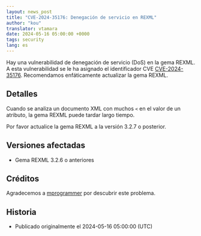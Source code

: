 ```yaml
---
layout: news_post
title: "CVE-2024-35176: Denegación de servicio en REXML"
author: "kou"
translator: vtamara
date: 2024-05-16 05:00:00 +0000
tags: security
lang: es
---
```


Hay una vulnerabilidad de denegación de servicio (DoS) en la gema REXML.
A esta vulnerabilidad se le ha asignado el identificador CVE
[CVE-2024-35176](https://www.cve.org/CVERecord?id=CVE-2024-35176).
Recomendamos enfáticamente actualizar la gema REXML.

## Detalles

Cuando se analiza un documento XML con muchos `<` en el valor
de un atributo, la gema REXML puede tardar largo tiempo.

Por favor actualice la gema REXML a la versión 3.2.7 o posterior.

## Versiones afectadas

* Gema REXML 3.2.6 o anteriores

## Créditos

Agradecemos a [mprogrammer](https://hackerone.com/mprogrammer)
por descubrir este problema.

## Historia

* Publicado originalmente el 2024-05-16 05:00:00 (UTC)
